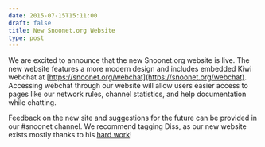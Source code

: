 ```yaml
--- 
date: 2015-07-15T15:11:00
draft: false
title: New Snoonet.org Website
type: post
---
```


We are excited to announce that the new Snoonet.org website is live.  The new website features a more modern design and includes embedded Kiwi webchat at [https://snoonet.org/webchat](https://snoonet.org/webchat).  Accessing webchat through our website will allow users easier access to pages like our network rules, channel statistics, and help documentation while chatting.  

Feedback on the new site and suggestions for the future can be provided in our #snoonet channel.  We recommend tagging Diss, as our new website exists mostly thanks to his [hard work](https://i.imgur.com/Te0WuIB.jpg)!  